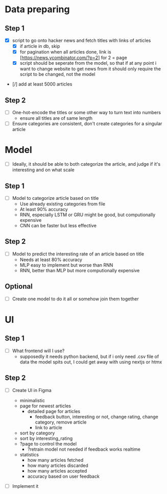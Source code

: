 # Data preparing
## Step 1
- [x] script to go onto hacker news and fetch titles with links of articles
    - [x] if article in db, skip
    - [x] for pagination when all articles done, link is [https://news.ycombinator.com/?p=2] for 2 = page
    - [x] script should be seperate from the model, so that if at any point i want to change website to get news from
        it should only require the script to be changed, not the model
- [/] add at least 5000 articles

## Step 2
- [ ] One-hot-encode the titles or some other way to turn text into numbers
    - ensure all titles are of same length
- [ ] Ensure categories are consistent, don't create categories for a singular article

# Model
- [ ] Ideally, it should be able to both categorize the article, and judge if it's interesting and on what scale

## Step 1
- [ ] Model to categorize article based on title
    - Use already existing categories from file
    - At least 90% accuracy
    - RNN, especially LSTM or GRU might be good,
    but computionally expensive
    - CNN can be faster but less effective

## Step 2
- [ ] Model to predict the interesting rate of an article based on title
    - Needs at least 80% accuracy
    - MLP easy to implement but worse than RNN
    - RNN, better than MLP but more computionally expensive

## Optional
- [ ] Create one model to do it all or somehow join them together

# UI
## Step 1
- [ ] What frontend will I use?
    - supposedly it needs python backend,
    but if i only need .csv file of data the model spits out,
    I could get away with using nextjs or htmx

## Step 2
- [ ] Create UI in Figma
    - minimalistic
    - page for newest articles
        - detailed page for articles
            - feedback button,
            interesting or not,
            change rating,
            change category,
            remove article
            - link to article
    - sort by category
    - sort by interesting_rating
    - ?page to control the model
        - ?retrain model not needed if feedback works realtime
    - statistics
        - how many articles fetched
        - how many articles discarded
        - how many articles accepted
        - accuracy based on user feedback

- [ ] Implement it
